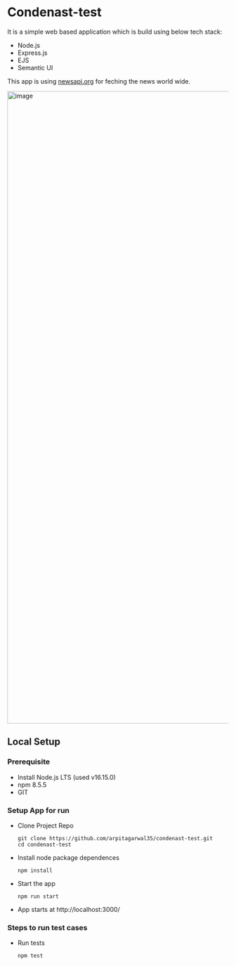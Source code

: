 # Condenast-test

It is a simple web based application which is build using below tech stack:
- Node.js
- Express.js
- EJS
- Semantic UI

This app is using [newsapi.org](https://newsapi.org) for feching the news world wide.

<img width="1440" alt="image" src="https://user-images.githubusercontent.com/18161765/167589321-a814af2c-54d3-49e2-9ea4-e7a534ea9afa.png">


## Local Setup
### Prerequisite
- Install Node.js LTS (used v16.15.0)
- npm 8.5.5
- GIT

### Setup App for run
- Clone Project Repo
  ```
  git clone https://github.com/arpitagarwal35/condenast-test.git
  cd condenast-test
  ```
- Install node package dependences
  ```
  npm install
  ```
- Start the app
  ```
  npm run start
  ```
- App starts at http://localhost:3000/

### Steps to run test cases
- Run tests
  ```
  npm test
  ```
